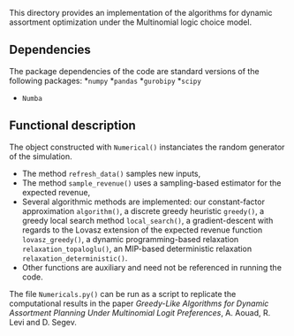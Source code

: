 This directory provides an implementation of the algorithms for dynamic assortment optimization under the Multinomial logic choice model.

## Dependencies

The package dependencies of the code are standard versions of the following packages:
*`numpy`
*`pandas`
*`gurobipy`
*`scipy`
* `Numba`



## Functional description

The object constructed with `Numerical()` instanciates the random generator of the simulation.
* The method `refresh_data()` samples new inputs,
* The method `sample_revenue()` uses a sampling-based estimator for the expected revenue,
* Several algorithmic methods are implemented: our constant-factor approximation `algorithm()`, a discrete greedy heuristic `greedy()`, a greedy local search method `local_search()`, a gradient-descent with regards to the Lovasz extension of the expected revenue function `lovasz_greedy()`, a dynamic programming-based relaxation `relaxation_topaloglu()`, an MIP-based deterministic relaxation `relaxation_deterministic()`.
* Other functions are auxiliary and need not be referenced in running the code.

The file `Numericals.py()` can be run as a script to replicate the computational results in the paper *Greedy-Like Algorithms for Dynamic Assortment Planning Under Multinomial Logit Preferences*, A. Aouad, R. Levi and D. Segev.
